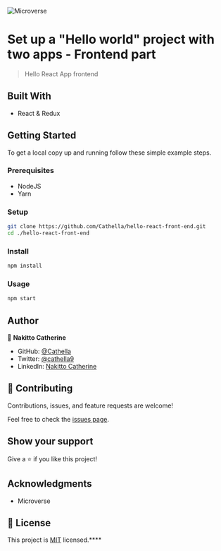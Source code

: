 ![Microverse](https://img.shields.io/badge/Microverse-blueviolet)

# Set up a "Hello world" project with two apps - Frontend part

> Hello React App frontend

## Built With

- React & Redux

## Getting Started

To get a local copy up and running follow these simple example steps.

### Prerequisites

- NodeJS 
- Yarn

### Setup

```bash
git clone https://github.com/Cathella/hello-react-front-end.git
cd ./hello-react-front-end
```

### Install

```bash
npm install
```

### Usage

```bash
npm start
```

## Author

👤 **Nakitto Catherine**

- GitHub: [@Cathella](https://github.com/Cathella)
- Twitter: [@cathella9](https://twitter.com/cathella9)
- LinkedIn: [Nakitto Catherine](https://www.linkedin.com/in/nakitto-catherine2020)

## 🤝 Contributing

Contributions, issues, and feature requests are welcome!

Feel free to check the [issues page](../../issues/).

## Show your support

Give a ⭐️ if you like this project!

## Acknowledgments

- Microverse

## 📝 License

This project is [MIT](./LICENSE.md) licensed.****